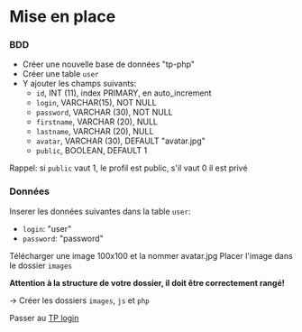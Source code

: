 # Mise en place

### BDD


- Créer une nouvelle base de données "tp-php"
- Créer une table `user`
- Y ajouter les champs suivants:
  - `id`, INT (11), index PRIMARY, en auto_increment
  - `login`, VARCHAR(15), NOT NULL
  - `password`, VARCHAR (30), NOT NULL
  - `firstname`, VARCHAR (20), NULL
  - `lastname`, VARCHAR (20), NULL
  - `avatar`, VARCHAR (30), DEFAULT "avatar.jpg"
  - `public`, BOOLEAN, DEFAULT 1

Rappel: si `public` vaut 1, le profil est public, s'il vaut 0 il est privé

### Données

Inserer les données suivantes dans la table `user`:

- `login`: "user"
- `password`: "password"

Télécharger une image 100x100 et la nommer avatar.jpg
Placer l'image dans le dossier `images`

**Attention à la structure de votre dossier, il doit être correctement rangé!**

-> Créer les dossiers `images`, `js` et `php`

Passer au [TP login](login.md)